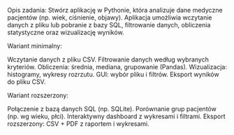 Opis zadania:
Stwórz aplikację w Pythonie, która analizuje dane medyczne pacjentów (np. wiek, ciśnienie, objawy).
Aplikacja umożliwia wczytanie danych z pliku lub pobranie z bazy SQL, filtrowanie danych,
obliczenia statystyczne oraz wizualizację wyników.

Wariant minimalny:

Wczytanie danych z pliku CSV.
Filtrowanie danych według wybranych kryteriów.
Obliczenia: średnia, mediana, grupowanie (Pandas).
Wizualizacja: histogramy, wykresy rozrzutu.
GUI: wybór pliku i filtrów.
Eksport wyników do pliku CSV.

Wariant rozszerzony:

Połączenie z bazą danych SQL (np. SQLite).
Porównanie grup pacjentów (np. wg wieku, płci).
Interaktywny dashboard z wykresami i filtrami.
Eksport rozszerzony: CSV + PDF z raportem i wykresami.